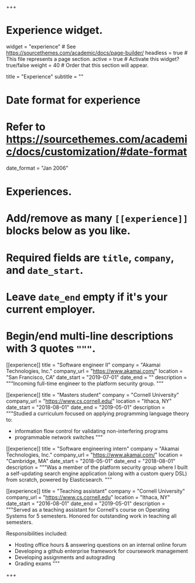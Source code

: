 +++
# Experience widget.
widget = "experience"  # See https://sourcethemes.com/academic/docs/page-builder/
headless = true  # This file represents a page section.
active = true  # Activate this widget? true/false
weight = 40  # Order that this section will appear.

title = "Experience"
subtitle = ""

# Date format for experience
#   Refer to https://sourcethemes.com/academic/docs/customization/#date-format
date_format = "Jan 2006"

# Experiences.
#   Add/remove as many `[[experience]]` blocks below as you like.
#   Required fields are `title`, `company`, and `date_start`.
#   Leave `date_end` empty if it's your current employer.
#   Begin/end multi-line descriptions with 3 quotes `"""`.

[[experience]]
  title = "Software engineer II"
  company = "Akamai Technologies, Inc."
  company_url = "https://www.akamai.com/"
  location = "San Francisco, CA"
  date_start = "2019-07-01"
  date_end = ""
  description = """Incoming full-time engineer to the platform security group.
  """

[[experience]]
  title = "Masters student"
  company = "Cornell University"
  company_url = "https://www.cs.cornell.edu/"
  location = "Ithaca, NY"
  date_start = "2018-08-01"
  date_end = "2019-05-01"
  description = """Studied a curriculum focused on applying programming language theory to:

  * information flow control for validating non-interfering programs
  * programmable network switches
  """

[[experience]]
  title = "Software engineering intern"
  company = "Akamai Technologies, Inc."
  company_url = "https://www.akamai.com/"
  location = "Cambridge, MA"
  date_start = "2018-05-01"
  date_end = "2018-08-01"
  description = """Was a member of the platform security group where I built a self-updating search engine application (along with a custom query DSL) from scratch, powered by Elasticsearch.
  """

[[experience]]
  title = "Teaching assistant"
  company = "Cornell University"
  company_url = "https://www.cs.cornell.edu"
  location = "Ithaca, NY"
  date_start = "2016-08-01"
  date_end = "2019-05-01"
  description = """Served as a teaching assistant for Cornell's course on Operating Systems for 5 semesters. Honored for outstanding work in teaching all semesters.

  Responsibilities included:

  * Hosting office hours & answering questions on an internal online forum
  * Developing a github enterprise framework for coursework management
  * Developing assignments and autograding
  * Grading exams
  """

+++
